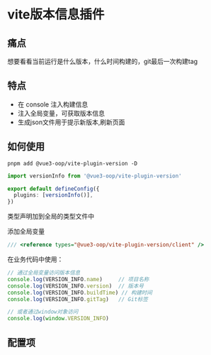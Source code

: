 # vite版本信息插件

## 痛点

想要看看当前运行是什么版本，什么时间构建的，git最后一次构建tag

## 特点

- 在 console 注入构建信息
- 注入全局变量，可获取版本信息
- 生成json文件用于提示新版本,刷新页面

## 如何使用

```shell
pnpm add @vue3-oop/vite-plugin-version -D
```

```ts
import versionInfo from '@vue3-oop/vite-plugin-version'

export default defineConfig({
  plugins: [versionInfo()],
})
```
类型声明加到全局的类型文件中

添加全局变量

```ts
/// <reference types="@vue3-oop/vite-plugin-version/client" />
```

在业务代码中使用：

```ts
// 通过全局变量访问版本信息
console.log(VERSION_INFO.name)     // 项目名称
console.log(VERSION_INFO.version)  // 版本号
console.log(VERSION_INFO.buildTime) // 构建时间
console.log(VERSION_INFO.gitTag)   // Git标签

// 或者通过window对象访问
console.log(window.VERSION_INFO)
```

## 配置项

